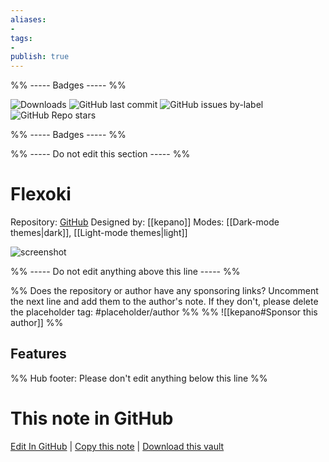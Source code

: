 ```yaml
---
aliases:
- 
tags: 
- 
publish: true
---
```


%% ----- Badges ----- %%

![Downloads](https://img.shields.io/badge/downloads-29882-573E7A?style=for-the-badge&logo=)
![GitHub last commit](https://img.shields.io/github/last-commit/kepano/flexoki-obsidian?color=573E7A&label=last%20update&logo=github&style=for-the-badge)
![GitHub issues by-label](https://img.shields.io/github/issues/kepano/flexoki-obsidian/help%20wanted?color=573E7A&logo=github&style=for-the-badge) 
![GitHub Repo stars](https://img.shields.io/github/stars/kepano/flexoki-obsidian?color=573E7A&logo=github&style=for-the-badge)

%% ----- Badges ----- %%

%% ----- Do not edit this section ----- %%

# Flexoki

Repository: [GitHub](https://github.com/kepano/flexoki-obsidian)
Designed by: [[kepano]]
Modes: [[Dark-mode themes|dark]], [[Light-mode themes|light]]



![screenshot](https://github.com/kepano/flexoki-obsidian/raw/HEAD/cover-small.png)

%% ----- Do not edit anything above this line ----- %% 

%% Does the repository or author have any sponsoring links? Uncomment the next line and add them to the author's note. If they don't, please delete the placeholder tag: #placeholder/author %%
%% ![[kepano#Sponsor this author]] %%


## Features



%% Hub footer: Please don't edit anything below this line %%

# This note in GitHub

<span class="git-footer">[Edit In GitHub](https://github.dev/obsidian-community/obsidian-hub/blob/main/02%20-%20Community%20Expansions/02.05%20All%20Community%20Expansions/Themes/Flexoki.md "git-hub-edit-note") | [Copy this note](https://raw.githubusercontent.com/obsidian-community/obsidian-hub/main/02%20-%20Community%20Expansions/02.05%20All%20Community%20Expansions/Themes/Flexoki.md "git-hub-copy-note") | [Download this vault](https://github.com/obsidian-community/obsidian-hub/archive/refs/heads/main.zip "git-hub-download-vault") </span>
